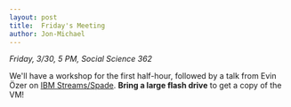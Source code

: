 ```yaml
---
layout: post
title:  Friday's Meeting
author: Jon-Michael
---
```


*Friday, 3/30, 5 PM, Social Science 362*

We'll have a workshop for the first half-hour, followed by a talk from Evin
Özer on [IBM Streams/Spade][streams]. **Bring a large flash drive** to get a
copy of the VM!

  [streams]: http://www-01.ibm.com/software/data/infosphere/streams/
